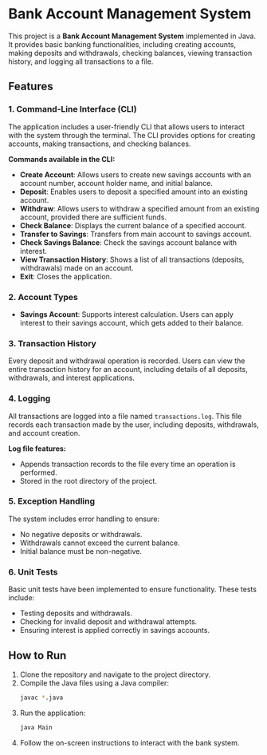 # Bank Account Management System

This project is a **Bank Account Management System** implemented in Java. It provides basic banking functionalities, including creating accounts, making deposits and withdrawals, checking balances, viewing transaction history, and logging all transactions to a file.

## Features

### 1. Command-Line Interface (CLI)
The application includes a user-friendly CLI that allows users to interact with the system through the terminal. The CLI provides options for creating accounts, making transactions, and checking balances.

**Commands available in the CLI:**
- **Create Account**: Allows users to create new savings accounts with an account number, account holder name, and initial balance.
- **Deposit**: Enables users to deposit a specified amount into an existing account.
- **Withdraw**: Allows users to withdraw a specified amount from an existing account, provided there are sufficient funds.
- **Check Balance**: Displays the current balance of a specified account.
- **Transfer to Savings**: Transfers from main account to savings account.
- **Check Savings Balance**: Check the savings account balance with interest.
- **View Transaction History**: Shows a list of all transactions (deposits, withdrawals) made on an account.
- **Exit**: Closes the application.

### 2. Account Types
- **Savings Account**: Supports interest calculation. Users can apply interest to their savings account, which gets added to their balance.

### 3. Transaction History
Every deposit and withdrawal operation is recorded. Users can view the entire transaction history for an account, including details of all deposits, withdrawals, and interest applications.

### 4. Logging
All transactions are logged into a file named `transactions.log`. This file records each transaction made by the user, including deposits, withdrawals, and account creation.

**Log file features:**
- Appends transaction records to the file every time an operation is performed.
- Stored in the root directory of the project.

### 5. Exception Handling
The system includes error handling to ensure:
- No negative deposits or withdrawals.
- Withdrawals cannot exceed the current balance.
- Initial balance must be non-negative.

### 6. Unit Tests
Basic unit tests have been implemented to ensure functionality. These tests include:
- Testing deposits and withdrawals.
- Checking for invalid deposit and withdrawal attempts.
- Ensuring interest is applied correctly in savings accounts.

## How to Run

1. Clone the repository and navigate to the project directory.
2. Compile the Java files using a Java compiler:
   ```bash
   javac *.java
3. Run the application:
   ```bash
   java Main
4. Follow the on-screen instructions to interact with the bank system.

